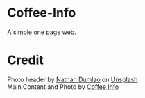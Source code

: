 # Coffee-Info
A simple one page web.

# Credit
Photo header by [Nathan Dumlao](https://unsplash.com/@nate_dumlao?utm_source=unsplash&amp;utm_medium=referral&amp;utm_content=creditCopyText) on [Unsplash](https://unsplash.com/s/photos/coffee?utm_source=unsplash&amp;utm_medium=referral&amp;utm_content=creditCopyText)<br/>
Main Content and Photo by [Coffee Info](https://coffeeinfo.wordpress.com/a-guide-to-latte-art-free-pour/)
